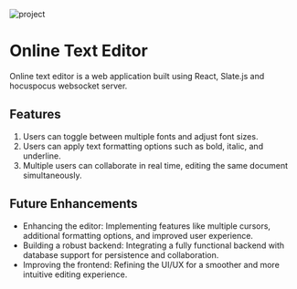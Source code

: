 ![project](https://github.com/user-attachments/assets/c3a9265c-0a6a-4f2c-94ff-ab0809f521b5)

# Online Text Editor
Online text editor is a web application built using React, Slate.js and hocuspocus websocket server.

## Features
    
1. Users can toggle between multiple fonts and adjust font sizes.
2. Users can apply text formatting options such as bold, italic, and underline.
3. Multiple users can collaborate in real time, editing the same document simultaneously.
## Future Enhancements

- Enhancing the editor: Implementing features like multiple cursors, additional formatting options, and improved user experience.
- Building a robust backend: Integrating a fully functional backend with database support for persistence and collaboration.
- Improving the frontend: Refining the UI/UX for a smoother and more intuitive editing experience.
